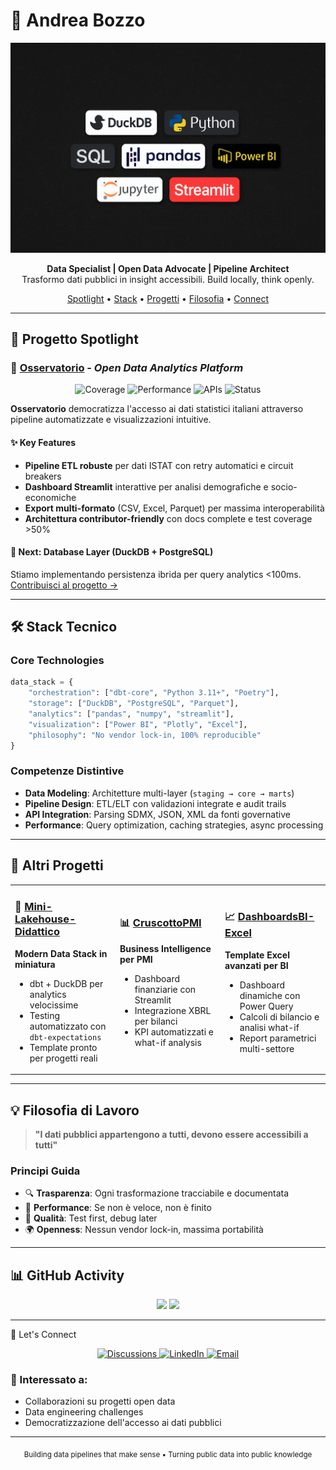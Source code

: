 # 👋 Andrea Bozzo

<p align="center">
  <img src="assets/tech_banner.png" alt="Tech stack banner" width="700"/>
</p>

<p align="center">
  <strong>Data Specialist | Open Data Advocate | Pipeline Architect</strong><br>
  Trasformo dati pubblici in insight accessibili. Build locally, think openly.
</p>

<p align="center">
  <a href="#-progetto-spotlight">Spotlight</a> •
  <a href="#-stack-tecnico">Stack</a> •
  <a href="#-progetti">Progetti</a> •
  <a href="#-filosofia">Filosofia</a> •
  <a href="#-connect">Connect</a>
</p>

---

## 🔦 Progetto Spotlight

### 🔭 [Osservatorio](https://github.com/AndreaBozzo/Osservatorio) - *Open Data Analytics Platform*

<p align="center">
  <img src="https://img.shields.io/badge/Test_Coverage-57%25-green?style=flat-square" alt="Coverage" />
  <img src="https://img.shields.io/badge/Performance-0.20s-blue?style=flat-square" alt="Performance" />
  <img src="https://img.shields.io/badge/APIs-ISTAT_Ready-orange?style=flat-square" alt="APIs" />
  <img src="https://img.shields.io/badge/Status-Active_Development-brightgreen?style=flat-square" alt="Status" />
</p>

**Osservatorio** democratizza l'accesso ai dati statistici italiani attraverso pipeline automatizzate e visualizzazioni intuitive.

#### ✨ Key Features
- **Pipeline ETL robuste** per dati ISTAT con retry automatici e circuit breakers
- **Dashboard Streamlit** interattive per analisi demografiche e socio-economiche  
- **Export multi-formato** (CSV, Excel, Parquet) per massima interoperabilità
- **Architettura contributor-friendly** con docs complete e test coverage >50%

#### 🚀 Next: Database Layer (DuckDB + PostgreSQL)
Stiamo implementando persistenza ibrida per query analytics <100ms. [Contribuisci al progetto →](https://github.com/AndreaBozzo/Osservatorio/discussions)

---

## 🛠️ Stack Tecnico

### Core Technologies
```python
data_stack = {
    "orchestration": ["dbt-core", "Python 3.11+", "Poetry"],
    "storage": ["DuckDB", "PostgreSQL", "Parquet"],
    "analytics": ["pandas", "numpy", "streamlit"],
    "visualization": ["Power BI", "Plotly", "Excel"],
    "philosophy": "No vendor lock-in, 100% reproducible"
}
```

### Competenze Distintive
- **Data Modeling**: Architetture multi-layer (`staging → core → marts`)
- **Pipeline Design**: ETL/ELT con validazioni integrate e audit trails
- **API Integration**: Parsing SDMX, JSON, XML da fonti governative
- **Performance**: Query optimization, caching strategies, async processing

---

## 📂 Altri Progetti

<table>
<tr>
<td width="33%">

### 🧊 [Mini-Lakehouse-Didattico](https://github.com/AndreaBozzo/Mini-Lakehouse-Didattico)
**Modern Data Stack in miniatura**
- dbt + DuckDB per analytics velocissime
- Testing automatizzato con `dbt-expectations`
- Template pronto per progetti reali

</td>
<td width="33%">

### 📊 [CruscottoPMI](https://github.com/AndreaBozzo/CruscottoPMI)
**Business Intelligence per PMI**
- Dashboard finanziarie con Streamlit
- Integrazione XBRL per bilanci
- KPI automatizzati e what-if analysis

</td>
<td width="33%">

### 📈 [DashboardsBI-Excel](https://github.com/AndreaBozzo/DashboardsBI-Excel)
**Template Excel avanzati per BI**
- Dashboard dinamiche con Power Query
- Calcoli di bilancio e analisi what-if
- Report parametrici multi-settore

</td>
</tr>
</table>

---

## 💡 Filosofia di Lavoro

> **"I dati pubblici appartengono a tutti, devono essere accessibili a tutti"**

### Principi Guida
- 🔍 **Trasparenza**: Ogni trasformazione tracciabile e documentata
- 🚀 **Performance**: Se non è veloce, non è finito
- 🧪 **Qualità**: Test first, debug later
- 🌍 **Openness**: Nessun vendor lock-in, massima portabilità

---

## 📊 GitHub Activity

<p align="center">
  <img height="180em" src="https://github-readme-stats.vercel.app/api?username=AndreaBozzo&show_icons=true&theme=default&include_all_commits=true&count_private=true"/>
  <img height="180em" src="https://github-readme-stats.vercel.app/api/top-langs/?username=AndreaBozzo&layout=compact&langs_count=7&theme=default"/>
</p>

<!-- Alternative se le stats non funzionano:
<p align="center">
  <img src="https://github-readme-streak-stats.herokuapp.com/?user=AndreaBozzo&theme=default" alt="GitHub Streak" />
</p>
-->

---

🤝 Let's Connect
<p align="center">
  <a href="https://github.com/AndreaBozzo/Osservatorio/discussions">
    <img src="https://img.shields.io/badge/Discuss-Osservatorio-blue?style=for-the-badge&logo=github" alt="Discussions" />
  </a>
  <a href="https://www.linkedin.com/in/andrea-bozzo-/">
    <img src="https://img.shields.io/badge/LinkedIn-Connect-0077B5?style=for-the-badge&logo=linkedin" alt="LinkedIn" />
  </a>
  <a href="mailto:andreabozzo92@gmail.com">
    <img src="https://img.shields.io/badge/Email-Contact-red?style=for-the-badge&logo=gmail" alt="Email" />
  </a>
</p>

### 🎯 Interessato a:
- Collaborazioni su progetti open data
- Data engineering challenges
- Democratizzazione dell'accesso ai dati pubblici

---

<p align="center">
  <sub>Building data pipelines that make sense • Turning public data into public knowledge</sub>
</p>

